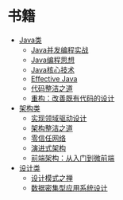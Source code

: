 # 书籍

* [Java类](rd/book/java/)
  * [Java并发编程实战](rd/book/java/java_concurrency_in_practice)
  * [Java编程思想]()
  * [Java核心技术]()
  * [Effective Java]()
  * [代码整洁之道]()
  * [重构：改善既有代码的设计]()
* [架构类](rd/book/arch/)
  * [实现领域驱动设计](rd/book/arch/iddd) 
  * [架构整洁之道](https://www.phodal.com/amp/2019-phodal-book-recommend/)
  * [零信任网络](https://www.phodal.com/amp/2019-phodal-book-recommend/)
  * [演进式架构](https://www.phodal.com/amp/2019-phodal-book-recommend/)
  * [前端架构：从入门到微前端](https://www.phodal.com/amp/2019-phodal-book-recommend/)
* [设计类](rd/book/design/)
  * [设计模式之禅](rd/book/design/zen_of_design_patterns)
  * [数据密集型应用系统设计](https://www.phodal.com/amp/2019-phodal-book-recommend/)